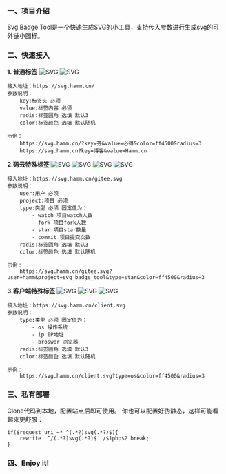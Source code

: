 
<h3>一、项目介绍</h3>

Svg Badge Tool是一个快速生成SVG的小工具，支持传入参数进行生成svg的可外链小图标。

<h3>二、快速接入</h3>

**1. 普通标签**
![SVG](https://svg.hamm.cn/?key=芬&value=必得&color=ff4500&radius=3 "SVG") ![SVG](https://svg.hamm.cn?key=博客&value=Hamm.cn "SVG")

```
接入地址：https://svg.hamm.cn/
参数说明：
    key:标签头 必须
    value:标签内容 必须
    radis:标签圆角 选填 默认3
    color:标签颜色 选填 默认随机

示例：
    https://svg.hamm.cn/?key=芬&value=必得&color=ff4500&radius=3
    https://svg.hamm.cn?key=博客&value=Hamm.cn
```

**2.码云特殊标签**
![SVG](https://svg.hamm.cn/gitee.svg?user=hamm&project=svg_badge_tool&type=star "SVG") ![SVG](https://svg.hamm.cn/gitee.svg?user=hamm&project=svg_badge_tool&type=watch "SVG") ![SVG](https://svg.hamm.cn/gitee.svg?user=hamm&project=svg_badge_tool&type=fork "SVG") ![SVG](https://svg.hamm.cn/gitee.svg?user=hamm&project=svg_badge_tool&type=commit "SVG")
```
接入地址：https://svg.hamm.cn/gitee.svg
参数说明：
    user:用户 必须
    project:项目 必须
    type:类型 必须 固定值为：
        - watch 项目watch人数
        - fork 项目fork人数
        - star 项目star数量
        - commit 项目提交次数
    radis:标签圆角 选填 默认3
    color:标签颜色 选填 默认随机

示例：
    https://svg.hamm.cn/gitee.svg?user=hamm&project=svg_badge_tool&type=star&color=ff4500&radius=3
```

**3.客户端特殊标签** 
![SVG](https://svg.hamm.cn/client.svg?type=os "SVG") ![SVG](https://svg.hamm.cn/client.svg?type=broswer "SVG") ![SVG](https://svg.hamm.cn/client.svg?type=ip "SVG")
```
接入地址：https://svg.hamm.cn/client.svg
参数说明：
    type:类型 必须 固定值为：
        - os 操作系统
        - ip IP地址
        - broswer 浏览器
    radis:标签圆角 选填 默认3
    color:标签颜色 选填 默认随机

示例：
    https://svg.hamm.cn/client.svg?type=os&color=ff4500&radius=3
```

<h3>三、私有部署</h3>

Clone代码到本地，配置站点后即可使用。
你也可以配置好伪静态，这样可能看起来更舒服：

```
if($request_uri ~* ^(.*?)svg(.*?)$){
    rewrite  ^/(.*?)svg(.*?)$  /$1php$2 break;
}
```

<h3>四、Enjoy it!</h3>

















